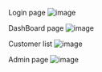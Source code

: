 Login page
![image](https://github.com/callhalo1998/network_automation/assets/103117424/b2633b5c-a9a1-4021-bf5f-f359cda9bbc5)

DashBoard page
![image](https://github.com/callhalo1998/network_automation/assets/103117424/3b2df500-2674-4bc9-8ba4-511b43deff9a)

Customer list
![image](https://github.com/callhalo1998/network_automation/assets/103117424/7d819636-9d4b-4eae-8c16-0510b947b2b2)



Admin page
![image](https://github.com/callhalo1998/network_automation/assets/103117424/055ba74e-68c6-4c87-b1d2-e1234ac9f183)
